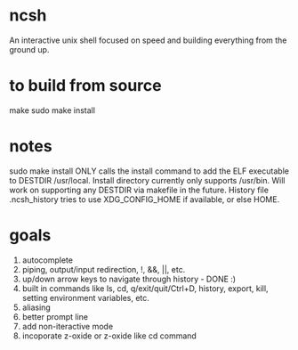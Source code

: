 # ncsh
An interactive unix shell focused on speed and building everything from the ground up.

# to build from source
make
sudo make install

# notes
sudo make install ONLY calls the install command to add the ELF executable to DESTDIR /usr/local.
Install directory currently only supports /usr/bin. Will work on supporting any DESTDIR via makefile in the future.
History file .ncsh_history tries to use XDG_CONFIG_HOME if available, or else HOME.

# goals
1. autocomplete
2. piping, output/input redirection, !, &&, ||, etc.
3. up/down arrow keys to navigate through history - DONE :)
4. built in commands like ls, cd, q/exit/quit/Ctrl+D, history, export, kill, setting environment variables, etc.
5. aliasing
6. better prompt line
7. add non-iteractive mode
8. incoporate z-oxide or z-oxide like cd command
